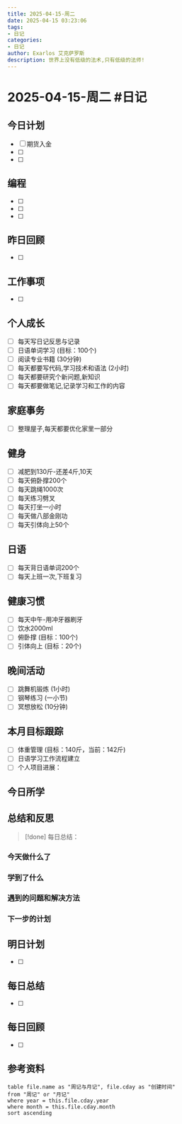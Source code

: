 ```yaml
---
title: 2025-04-15-周二
date: 2025-04-15 03:23:06
tags:
- 日记
categories:
- 日记
author: Exarlos 艾克萨罗斯
description: 世界上没有低级的法术,只有低级的法师!
---
```


<!-- Obsidian 元数据 (不会影响 Hexo 解析) -->
<!-- 
创建时间: 2025-04-15-周二 03:23 
year: 2025
month: 04
week: 16
day: 15
-->

# 2025-04-15-周二 #日记 

## 今日计划
- [ ] 期货入金
- [ ] 
- [ ] 

## 编程

- [ ] 
- [ ] 
- [ ] 
## 昨日回顾
<!-- 昨天未完成的工作和需要继续的事项 -->
- [ ] 

## 工作事项
<!-- 工作相关的任务和记录 -->
- [ ] 

## 个人成长
<!-- 学习和自我提升相关的活动 -->
- [ ] 每天写日记反思与记录
- [ ] 日语单词学习 (目标：100个)
- [ ] 阅读专业书籍 (30分钟)
- [ ] 每天都要写代码,学习技术和语法 (2小时)
- [ ] 每天都要研究个新问题,新知识
- [ ] 每天都要做笔记,记录学习和工作的内容

## 家庭事务
- [ ] 整理屋子,每天都要优化家里一部分

## 健身
- [ ] 减肥到130斤-还差4斤,10天
- [ ] 每天俯卧撑200个
- [ ] 每天跳绳1000次
- [ ] 每天练习劈叉
- [ ] 每天打坐一小时
- [ ] 每天做八部金刚功
- [ ] 每天引体向上50个

## 日语
- [ ] 每天背日语单词200个
- [ ] 每天上班一次,下班复习

## 健康习惯
- [ ] 每天中午-用冲牙器刷牙
- [ ] 饮水2000ml
- [ ] 俯卧撑 (目标：100个)
- [ ] 引体向上 (目标：20个)

## 晚间活动
- [ ] 跳舞机锻炼 (1小时)
- [ ] 钢琴练习 (一小节)
- [ ] 冥想放松 (10分钟)

## 本月目标跟踪
- [ ] 体重管理 (目标：140斤，当前：142斤)
- [ ] 日语学习工作流程建立
- [ ] 个人项目进展：

## 今日所学
<!-- 记录今天学到的新知识、技能或见解 -->

## 总结和反思
>[!done] 每日总结：

### 今天做什么了

### 学到了什么

### 遇到的问题和解决方法

### 下一步的计划

## 明日计划
- [ ]

## 每日总结
- [ ]


## 每日回顾
- [ ]

## 参考资料



<!-- 月记和周记查询 -->
```dataview
table file.name as "周记与月记", file.cday as "创建时间"
from "周记" or "月记"
where year = this.file.cday.year
where month = this.file.cday.month
sort ascending
```



